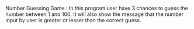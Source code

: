 Number Guessing Game :
In this program user have 3 chances to guess the number between 1 and 100.
It will also show the message that the number input by user is greater or lesser than the correct guess.
